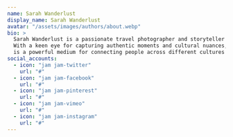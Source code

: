 ```yaml
---
name: Sarah Wanderlust
display_name: Sarah Wanderlust
avatar: "/assets/images/authors/about.webp"
bio: >
  Sarah Wanderlust is a passionate travel photographer and storyteller who has explored over 50 countries. 
  With a keen eye for capturing authentic moments and cultural nuances, she believes that photography 
  is a powerful medium for connecting people across different cultures and landscapes.
social_accounts:
  - icon: "jam jam-twitter"
    url: "#"
  - icon: "jam jam-facebook"
    url: "#"
  - icon: "jam jam-pinterest"
    url: "#"
  - icon: "jam jam-vimeo"
    url: "#"
  - icon: "jam jam-instagram"
    url: "#"
---
```

